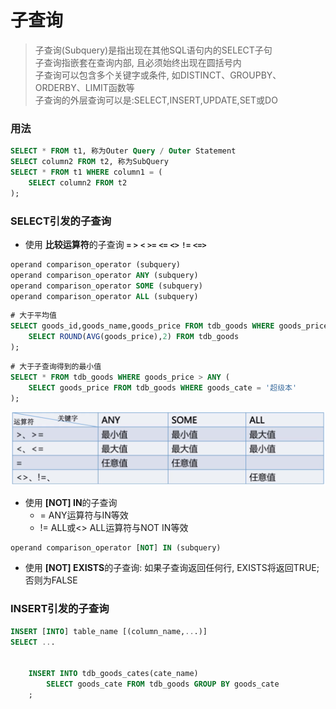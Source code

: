 # 子查询
> 子查询(Subquery)是指出现在其他SQL语句内的SELECT子句  
> 子查询指嵌套在查询内部, 且必须始终出现在圆括号内  
> 子查询可以包含多个关键字或条件, 如DISTINCT、GROUPBY、ORDERBY、LIMIT函数等  
> 子查询的外层查询可以是:SELECT,INSERT,UPDATE,SET或DO  

### 用法
```sql
SELECT * FROM t1, 称为Outer Query / Outer Statement 
SELECT column2 FROM t2, 称为SubQuery
SELECT * FROM t1 WHERE column1 = (
    SELECT column2 FROM t2
); 
```

### SELECT引发的子查询
* 使用 **比较运算符**的子查询 **`=`** **`>`** **`<`** **`>=`** **`<=`** **`<>`** **`!=`** **`<=>`**
```sql
operand comparison_operator (subquery)
operand comparison_operator ANY (subquery)
operand comparison_operator SOME (subquery)
operand comparison_operator ALL (subquery)
```
```sql
# 大于平均值
SELECT goods_id,goods_name,goods_price FROM tdb_goods WHERE goods_price >= (
    SELECT ROUND(AVG(goods_price),2) FROM tdb_goods
);
```
```sql
# 大于子查询得到的最小值
SELECT * FROM tdb_goods WHERE goods_price > ANY (
    SELECT goods_price FROM tdb_goods WHERE goods_cate = '超级本'
);
```
![](src/compare.png)
* 使用 **[NOT] IN**的子查询
  * = ANY运算符与IN等效
  * != ALL或<> ALL运算符与NOT IN等效
```sql
operand comparison_operator [NOT] IN (subquery)
```
* 使用 **[NOT] EXISTS**的子查询: 如果子查询返回任何行, EXISTS将返回TRUE; 否则为FALSE

### INSERT引发的子查询
```sql
INSERT [INTO] table_name [(column_name,...)]
SELECT ...


    INSERT INTO tdb_goods_cates(cate_name)
        SELECT goods_cate FROM tdb_goods GROUP BY goods_cate
    ;
```
